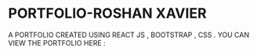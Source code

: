# PORTFOLIO-ROSHAN XAVIER
A PORTFOLIO CREATED USING REACT JS , BOOTSTRAP , CSS . 
YOU CAN VIEW THE PORTFOLIO HERE : 
